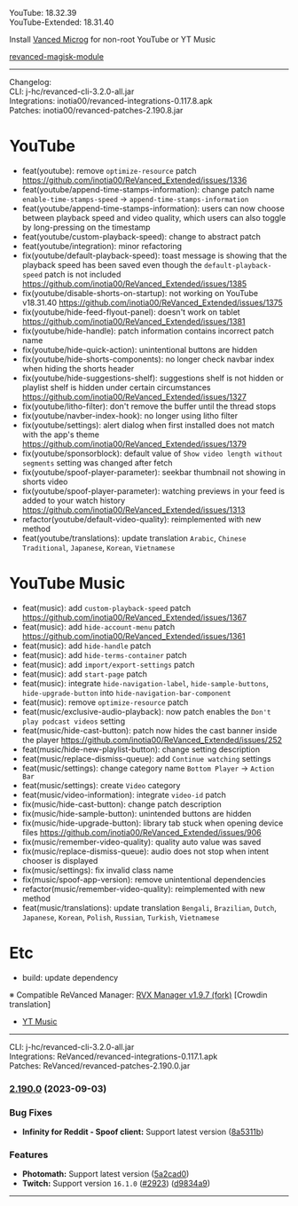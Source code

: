 YouTube: 18.32.39  
YouTube-Extended: 18.31.40  

Install [Vanced Microg](https://github.com/TeamVanced/VancedMicroG/releases) for non-root YouTube or YT Music  

[revanced-magisk-module](https://github.com/j-hc/revanced-magisk-module)  

---
Changelog:  
CLI: j-hc/revanced-cli-3.2.0-all.jar  
Integrations: inotia00/revanced-integrations-0.117.8.apk  
Patches: inotia00/revanced-patches-2.190.8.jar  

YouTube
==
- feat(youtube): remove `optimize-resource` patch https://github.com/inotia00/ReVanced_Extended/issues/1336
- feat(youtube/append-time-stamps-information): change patch name `enable-time-stamps-speed` → `append-time-stamps-information`
- feat(youtube/append-time-stamps-information): users can now choose between playback speed and video quality, which users can also toggle by long-pressing on the timestamp
- feat(youtube/custom-playback-speed): change to abstract patch
- feat(youtube/integration): minor refactoring
- fix(youtube/default-playback-speed): toast message is showing that the playback speed has been saved even though the `default-playback-speed` patch is not included https://github.com/inotia00/ReVanced_Extended/issues/1385
- fix(youtube/disable-shorts-on-startup): not working on YouTube v18.31.40 https://github.com/inotia00/ReVanced_Extended/issues/1375
- fix(youtube/hide-feed-flyout-panel): doesn't work on tablet https://github.com/inotia00/ReVanced_Extended/issues/1381
- fix(youtube/hide-handle): patch information contains incorrect patch name
- fix(youtube/hide-quick-action): unintentional buttons are hidden
- fix(youtube/hide-shorts-components): no longer check navbar index when hiding the shorts header
- fix(youtube/hide-suggestions-shelf): suggestions shelf is not hidden or playlist shelf is hidden under certain circumstances https://github.com/inotia00/ReVanced_Extended/issues/1327
- fix(youtube/litho-filter): don't remove the buffer until the thread stops
- fix(youtube/navber-index-hook): no longer using litho filter
- fix(youtube/settings): alert dialog when first installed does not match with the app's theme https://github.com/inotia00/ReVanced_Extended/issues/1379
- fix(youtube/sponsorblock): default value of `Show video length without segments` setting was changed after fetch
- fix(youtube/spoof-player-parameter): seekbar thumbnail not showing in shorts video
- fix(youtube/spoof-player-parameter): watching previews in your feed is added to your watch history https://github.com/inotia00/ReVanced_Extended/issues/1313
- refactor(youtube/default-video-quality): reimplemented with new method
- feat(youtube/translations): update translation
`Arabic`, `Chinese Traditional`, `Japanese`, `Korean`, `Vietnamese`


YouTube Music
==
- feat(music): add `custom-playback-speed` patch https://github.com/inotia00/ReVanced_Extended/issues/1367
- feat(music): add `hide-account-menu` patch https://github.com/inotia00/ReVanced_Extended/issues/1361
- feat(music): add `hide-handle` patch
- feat(music): add `hide-terms-container` patch
- feat(music): add `import/export-settings` patch
- feat(music): add `start-page` patch
- feat(music): integrate `hide-navigation-label`, `hide-sample-buttons`, `hide-upgrade-button` into `hide-navigation-bar-component`
- feat(music): remove `optimize-resource` patch
- feat(music/exclusive-audio-playback): now patch enables the `Don't play podcast videos` setting
- feat(music/hide-cast-button): patch now hides the cast banner inside the player https://github.com/inotia00/ReVanced_Extended/issues/252
- feat(music/hide-new-playlist-button): change setting description
- feat(music/replace-dismiss-queue): add `Continue watching` settings
- feat(music/settings): change category name `Bottom Player` → `Action Bar`
- feat(music/settings): create `Video` category
- feat(music/video-information): integrate `video-id` patch
- fix(music/hide-cast-button): change patch description
- fix(music/hide-sample-button): unintended buttons are hidden
- fix(music/hide-upgrade-button): library tab stuck when opening device files https://github.com/inotia00/ReVanced_Extended/issues/906
- fix(music/remember-video-quality): quality auto value was saved
- fix(music/replace-dismiss-queue): audio does not stop when intent chooser is displayed
- fix(music/settings): fix invalid class name
- fix(music/spoof-app-version): remove unintentional dependencies
- refactor(music/remember-video-quality): reimplemented with new method
- feat(music/translations): update translation
`Bengali`, `Brazilian`, `Dutch`, `Japanese`, `Korean`, `Polish`, `Russian`, `Turkish`, `Vietnamese`


Etc
==
- build: update dependency


※ Compatible ReVanced Manager: [RVX Manager v1.9.7 (fork)](https://github.com/inotia00/revanced-manager/releases/tag/v1.9.7)
[Crowdin translation]
- [YT Music](https://crowdin.com/project/revanced-music-extended)
---
CLI: j-hc/revanced-cli-3.2.0-all.jar  
Integrations: ReVanced/revanced-integrations-0.117.1.apk  
Patches: ReVanced/revanced-patches-2.190.0.jar  

### [2.190.0](https://github.com/ReVanced/revanced-patches/compare/v2.189.0...v2.190.0) (2023-09-03)
### Bug Fixes
* **Infinity for Reddit - Spoof client:** Support latest version ([8a5311b](https://github.com/ReVanced/revanced-patches/commit/8a5311b1e645ca2aab1e416d647cf52bf0be6e7f))
### Features
* **Photomath:** Support latest version ([5a2cad0](https://github.com/ReVanced/revanced-patches/commit/5a2cad077f03880ee1417c5cfd448bbdea4c07e2))
* **Twitch:** Support version `16.1.0` ([#2923](https://github.com/ReVanced/revanced-patches/issues/2923)) ([d9834a9](https://github.com/ReVanced/revanced-patches/commit/d9834a9abb43390af4cb33f5dd5a0e2d3b7060e2))

---  
